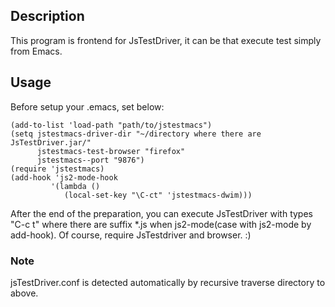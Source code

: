 ## Description
This program is frontend for JsTestDriver, it can be that execute test simply from Emacs.

## Usage

Before setup your .emacs, set below:

    (add-to-list 'load-path "path/to/jstestmacs")
    (setq jstestmacs-driver-dir "~/directory where there are JsTestDriver.jar/"
          jstestmacs-test-browser "firefox"
          jstestmacs--port "9876")
    (require 'jstestmacs)
    (add-hook 'js2-mode-hook
             '(lambda ()
                (local-set-key "\C-ct" 'jstestmacs-dwim)))

After the end of the preparation, you can execute JsTestDriver with types
"C-c t" where there are suffix *.js when js2-mode(case with js2-mode by add-hook).
Of course, require JsTestdriver and browser. :)

### Note
jsTestDriver.conf is detected automatically by recursive traverse directory to above.
